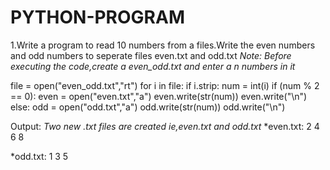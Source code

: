 # PYTHON-PROGRAM
1.Write a program to read 10 numbers from a files.Write the even numbers and odd numbers to seperate files even.txt and odd.txt
*Note: Before executing the code,create a even_odd.txt and enter a n numbers in it*

file = open("even_odd.txt","rt") 
for i in file: 
    if i.strip: 
        num = int(i) 
        if (num % 2 == 0): 
            even = open("even.txt","a") 
            even.write(str(num)) 
            even.write("\n") 
        else: 
            odd = open("odd.txt","a") 
            odd.write(str(num)) 
            odd.write("\n")
             
Output:
      *Two new .txt files are created ie,even.txt and odd.txt*
*even.txt:
2
4
6
8

*odd.txt:
1
3
5
